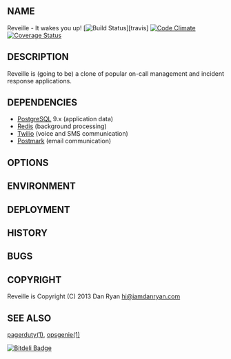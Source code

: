 ## NAME

Reveille - It wakes you up!
[![Build Status](https://secure.travis-ci.org/seyhunak/twitter-bootstrap-rails.png?branch=master)][travis]
[![Code Climate](https://codeclimate.com/github/danryan/reveille.png)](https://codeclimate.com/github/danryan/reveille)
[![Coverage Status](https://coveralls.io/repos/danryan/reveille/badge.png?branch=master)](https://coveralls.io/r/danryan/reveille)

## DESCRIPTION

Reveille is (going to be) a clone of popular on-call management and incident response applications.

## DEPENDENCIES

* [PostgreSQL](http://www.postgresql.org/) 9.x (application data)
* [Redis](http://redis.io/) (background processing)
* [Twilio](http://www.twilio.com/) (voice and SMS communication)
* [Postmark](https://postmarkapp.com) (email communication)

## OPTIONS

## ENVIRONMENT

## DEPLOYMENT

## HISTORY

## BUGS

## COPYRIGHT

Reveille is Copyright (C) 2013 Dan Ryan <hi@iamdanryan.com>

## SEE ALSO

[pagerduty(1)](http://pagerduty.com), [opsgenie(1)](http://opsgenie.com)

[![Bitdeli Badge](https://d2weczhvl823v0.cloudfront.net/danryan/reveille/trend.png)](https://bitdeli.com/free "Bitdeli Badge")

